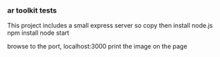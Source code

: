 ### ar toolkit tests ###

This project includes a small express server so copy then
install node.js
npm install
node start

browse to the port, localhost:3000
print the image on the page

